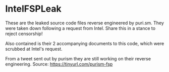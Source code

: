 # IntelFSPLeak

These are the leaked source code files reverse engineered by puri.sm. They were taken down following a request from Intel.
Share this in a stance to reject censorship!

Also contained is their 2 accompanying documents to this code, which were scrubbed at Intel's request.

From a tweet sent out by purism they are still working on their reverse engineering.
Source: https://tinyurl.com/purism-fsp 
